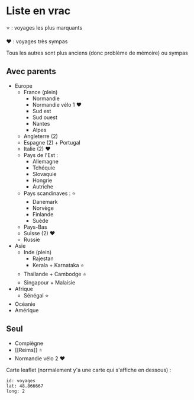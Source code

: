 
# Liste en vrac

⭐️ : voyages les plus marquants

❤️ : voyages très sympas

Tous les autres sont plus anciens (donc problème de mémoire) ou sympas
## Avec parents
- Europe
	- France (plein)
		- Normandie
		- Normandie vélo 1 ❤️ 
		- Sud est
		- Sud ouest
		- Nantes
		- Alpes
	- Angleterre (2)
	- Espagne (2) + Portugal
	- Italie (2) ❤️ 
	- Pays de l'Est :
		- Allemagne
		- Tchéquie
		- Slovaquie
		- Hongrie
		- Autriche
	- Pays scandinaves : ⭐️
		- Danemark
		- Norvège
		- Finlande
		- Suède
	- Pays-Bas
	- Suisse (2) ❤️ 
	- Russie
- Asie
	- Inde (plein)
		- Rajestan
		- Kerala + Karnataka ⭐️
	- Thaïlande + Cambodge ⭐️
	- Singapour + Malaisie
- Afrique
	- Sénégal ⭐️
- Océanie
- Amérique

## Seul
- Compiègne
- [[Reims]] ⭐️
- Normandie vélo 2 ❤️ 

Carte leaflet (normalement y'a une carte qui s'affiche en dessous) :

```leaflet
id: voyages
lat: 48.866667
long: 2
```
